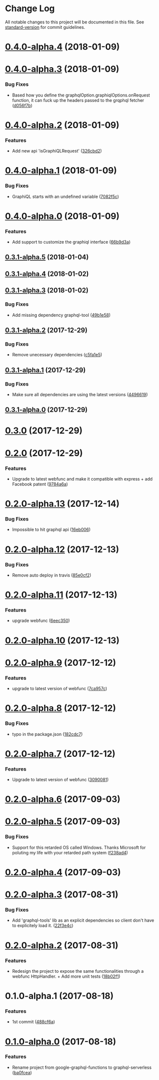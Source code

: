 # Change Log

All notable changes to this project will be documented in this file. See [standard-version](https://github.com/conventional-changelog/standard-version) for commit guidelines.

<a name="0.4.0-alpha.4"></a>
# [0.4.0-alpha.4](https://github.com/nicolasdao/google-graphql-functions/compare/v0.4.0-alpha.3...v0.4.0-alpha.4) (2018-01-09)



<a name="0.4.0-alpha.3"></a>
# [0.4.0-alpha.3](https://github.com/nicolasdao/google-graphql-functions/compare/v0.4.0-alpha.2...v0.4.0-alpha.3) (2018-01-09)


### Bug Fixes

* Based how you define the graphqlOption.graphiqlOptions.onRequest function, it can fuck up the headers passed to the grqphql fetcher ([d056f7b](https://github.com/nicolasdao/google-graphql-functions/commit/d056f7b))



<a name="0.4.0-alpha.2"></a>
# [0.4.0-alpha.2](https://github.com/nicolasdao/google-graphql-functions/compare/v0.4.0-alpha.1...v0.4.0-alpha.2) (2018-01-09)


### Features

* Add new api 'isGraphiQLRequest' ([326cbd2](https://github.com/nicolasdao/google-graphql-functions/commit/326cbd2))



<a name="0.4.0-alpha.1"></a>
# [0.4.0-alpha.1](https://github.com/nicolasdao/google-graphql-functions/compare/v0.4.0-alpha.0...v0.4.0-alpha.1) (2018-01-09)


### Bug Fixes

* GraphiQL starts with an undefined variable ([7082f5c](https://github.com/nicolasdao/google-graphql-functions/commit/7082f5c))



<a name="0.4.0-alpha.0"></a>
# [0.4.0-alpha.0](https://github.com/nicolasdao/google-graphql-functions/compare/v0.3.1-alpha.5...v0.4.0-alpha.0) (2018-01-09)


### Features

* Add support to customize the graphiql interface ([66b9d3a](https://github.com/nicolasdao/google-graphql-functions/commit/66b9d3a))



<a name="0.3.1-alpha.5"></a>
## [0.3.1-alpha.5](https://github.com/nicolasdao/google-graphql-functions/compare/v0.3.1-alpha.4...v0.3.1-alpha.5) (2018-01-04)



<a name="0.3.1-alpha.4"></a>
## [0.3.1-alpha.4](https://github.com/nicolasdao/google-graphql-functions/compare/v0.3.1-alpha.3...v0.3.1-alpha.4) (2018-01-02)



<a name="0.3.1-alpha.3"></a>
## [0.3.1-alpha.3](https://github.com/nicolasdao/google-graphql-functions/compare/v0.3.1-alpha.2...v0.3.1-alpha.3) (2018-01-02)


### Bug Fixes

* Add missing dependency graphql-tool ([49b1e58](https://github.com/nicolasdao/google-graphql-functions/commit/49b1e58))



<a name="0.3.1-alpha.2"></a>
## [0.3.1-alpha.2](https://github.com/nicolasdao/google-graphql-functions/compare/v0.3.1-alpha.1...v0.3.1-alpha.2) (2017-12-29)


### Bug Fixes

* Remove unecessary dependencies ([c5fa1e5](https://github.com/nicolasdao/google-graphql-functions/commit/c5fa1e5))



<a name="0.3.1-alpha.1"></a>
## [0.3.1-alpha.1](https://github.com/nicolasdao/google-graphql-functions/compare/v0.3.1-alpha.0...v0.3.1-alpha.1) (2017-12-29)


### Bug Fixes

* Make sure all dependencies are using the latest versions ([4496619](https://github.com/nicolasdao/google-graphql-functions/commit/4496619))



<a name="0.3.1-alpha.0"></a>
## [0.3.1-alpha.0](https://github.com/nicolasdao/google-graphql-functions/compare/v0.3.0...v0.3.1-alpha.0) (2017-12-29)



<a name="0.3.0"></a>
# [0.3.0](https://github.com/nicolasdao/google-graphql-functions/compare/v0.2.0...v0.3.0) (2017-12-29)



<a name="0.2.0"></a>
# [0.2.0](https://github.com/nicolasdao/google-graphql-functions/compare/v0.2.0-alpha.13...v0.2.0) (2017-12-29)


### Features

* Upgrade to latest webfunc and make it compatible with express + add Facebook patent ([9784a6a](https://github.com/nicolasdao/google-graphql-functions/commit/9784a6a))



<a name="0.2.0-alpha.13"></a>
# [0.2.0-alpha.13](https://github.com/nicolasdao/google-graphql-functions/compare/v0.2.0-alpha.12...v0.2.0-alpha.13) (2017-12-14)


### Bug Fixes

* Impossible to hit graphql api ([16eb006](https://github.com/nicolasdao/google-graphql-functions/commit/16eb006))



<a name="0.2.0-alpha.12"></a>
# [0.2.0-alpha.12](https://github.com/nicolasdao/google-graphql-functions/compare/v0.2.0-alpha.11...v0.2.0-alpha.12) (2017-12-13)


### Bug Fixes

* Remove auto deploy in travis ([85e0cf2](https://github.com/nicolasdao/google-graphql-functions/commit/85e0cf2))



<a name="0.2.0-alpha.11"></a>
# [0.2.0-alpha.11](https://github.com/nicolasdao/google-graphql-functions/compare/v0.2.0-alpha.10...v0.2.0-alpha.11) (2017-12-13)


### Features

* upgrade webfunc ([6eec350](https://github.com/nicolasdao/google-graphql-functions/commit/6eec350))



<a name="0.2.0-alpha.10"></a>
# [0.2.0-alpha.10](https://github.com/nicolasdao/google-graphql-functions/compare/v0.2.0-alpha.9...v0.2.0-alpha.10) (2017-12-13)



<a name="0.2.0-alpha.9"></a>
# [0.2.0-alpha.9](https://github.com/nicolasdao/google-graphql-functions/compare/v0.2.0-alpha.8...v0.2.0-alpha.9) (2017-12-12)


### Features

* upgrade to latest version of webfunc ([7ca957c](https://github.com/nicolasdao/google-graphql-functions/commit/7ca957c))



<a name="0.2.0-alpha.8"></a>
# [0.2.0-alpha.8](https://github.com/nicolasdao/google-graphql-functions/compare/v0.2.0-alpha.7...v0.2.0-alpha.8) (2017-12-12)


### Bug Fixes

* typo in the package.json ([182cdc7](https://github.com/nicolasdao/google-graphql-functions/commit/182cdc7))



<a name="0.2.0-alpha.7"></a>
# [0.2.0-alpha.7](https://github.com/nicolasdao/google-graphql-functions/compare/v0.2.0-alpha.6...v0.2.0-alpha.7) (2017-12-12)


### Features

* Upgrade to latest version of webfunc ([3090081](https://github.com/nicolasdao/google-graphql-functions/commit/3090081))



<a name="0.2.0-alpha.6"></a>
# [0.2.0-alpha.6](https://github.com/nicolasdao/google-graphql-functions/compare/v0.2.0-alpha.5...v0.2.0-alpha.6) (2017-09-03)



<a name="0.2.0-alpha.5"></a>
# [0.2.0-alpha.5](https://github.com/nicolasdao/google-graphql-functions/compare/v0.2.0-alpha.4...v0.2.0-alpha.5) (2017-09-03)


### Bug Fixes

* Support for this retarded OS called Windows. Thanks Microsoft for poluting my life with your retarded path system ([f238ad4](https://github.com/nicolasdao/google-graphql-functions/commit/f238ad4))



<a name="0.2.0-alpha.4"></a>
# [0.2.0-alpha.4](https://github.com/nicolasdao/google-graphql-functions/compare/v0.2.0-alpha.3...v0.2.0-alpha.4) (2017-09-03)



<a name="0.2.0-alpha.3"></a>
# [0.2.0-alpha.3](https://github.com/nicolasdao/google-graphql-functions/compare/v0.2.0-alpha.2...v0.2.0-alpha.3) (2017-08-31)


### Bug Fixes

* Add 'graphql-tools' lib as an explicit dependencies so client don't have to explicitely load it. ([22f3e4c](https://github.com/nicolasdao/google-graphql-functions/commit/22f3e4c))



<a name="0.2.0-alpha.2"></a>
# [0.2.0-alpha.2](https://github.com/nicolasdao/google-graphql-functions/compare/v0.1.0-alpha.1...v0.2.0-alpha.2) (2017-08-31)


### Features

* Redesign the project to expose the same functionalities through a webfunc HttpHandler. + Add more unit tests ([18b02f1](https://github.com/nicolasdao/google-graphql-functions/commit/18b02f1))



<a name="0.1.0-alpha.1"></a>
# 0.1.0-alpha.1 (2017-08-18)


### Features

* 1st commit ([488cf6a](https://github.com/nicolasdao/google-graphql-functions/commit/488cf6a))



<a name="0.1.0-alpha.0"></a>
# [0.1.0-alpha.0](https://github.com/nicolasdao/google-graphql-functions/compare/v0.1.0-alpha.19...v0.1.0-alpha.0) (2017-08-18)


### Features

* Rename project from google-graphql-functions to graphql-serverless ([ba0fcea](https://github.com/nicolasdao/google-graphql-functions/commit/ba0fcea))
